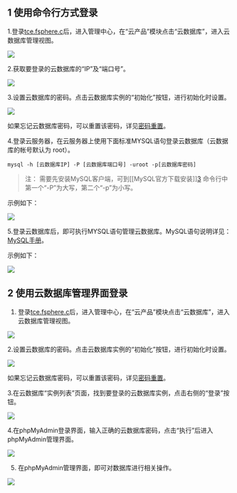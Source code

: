 ## 1 使用命令行方式登录

1.登录[tce.fsphere.c][1]后，进入管理中心，在“云产品”模块点击“云数据库”，进入云数据库管理视图。

![][image-1]

2.获取要登录的云数据库的“IP”及“端口号”。

![][image-2]

3.设置云数据库的密码。点击云数据库实例的“初始化”按钮，进行初始化时设置。

![](http://imgcache.tce.fsphere.cn/image/mc.qcloudimg.com/static/img/de1bf7376fde758eba7fc916a3b44e22/999.png)

如果忘记云数据库密码，可以重置该密码，详见[密码重置][2]。

4.登录云服务器，在云服务器上使用下面标准MYSQL语句登录云数据库（云数据库的帐号默认为 root）。


```
mysql -h [云数据库IP] -P [云数据库端口号] -uroot -p[云数据库密码]
```

> 注：
> 需要先安装MySQL客户端，可到[\[MySQL官方下载安装]][3]
> 命令行中第一个“-P”为大写，第二个“-p”为小写。

示例如下：

![][image-4]

5.登录云数据库后，即可执行MYSQL语句管理云数据库。MySQL语句说明详见：[MySQL手册][4]。

示例如下：

![][image-5]

## 2 使用云数据库管理界面登录

1. 登录[tce.fsphere.c][5]后，进入管理中心，在“云产品”模块点击“云数据库”，进入云数据库管理视图。

![][image-6]

2.设置云数据库的密码。点击云数据库实例的“初始化”按钮，进行初始化时设置。

![](http://imgcache.tce.fsphere.cn/image/mc.qcloudimg.com/static/img/de1bf7376fde758eba7fc916a3b44e22/999.png)

如果忘记云数据库密码，可以重置该密码，详见[密码重置][6]。

3.在云数据库“实例列表”页面，找到要登录的云数据库实例，点击右侧的“登录”按钮。

![][image-8]

4.在phpMyAdmin登录界面，输入正确的云数据库密码，点击“执行”后进入phpMyAdmin管理界面。

![][image-9]

5. 在phpMyAdmin管理界面，即可对数据库进行相关操作。

![][image-10]

[1]:	http://tce.fsphere.cn
[2]:	/doc/product/236/%E5%AF%86%E7%A0%81%E9%87%8D%E7%BD%AE
[3]:	https://dev.mysql.com/downloads/installer/
[4]:	http://dev.mysql.com/doc/
[5]:	http://tce.fsphere.cn
[6]:	/doc/product/236/%E5%AF%86%E7%A0%81%E9%87%8D%E7%BD%AE

[image-1]:	//mc.qcloudimg.com/static/img/313d5fd529bfe4898651efa2b3b08dc6/1.png
[image-2]:	//mc.qcloudimg.com/static/img/31d1ad4d65d8ada9ebcdc795fcc0ae22/2.png
[image-3]:	//mc.qcloudimg.com/static/img/7c1fe616342da0045d55abbd869e215b/3.png
[image-4]:	//mccdn.qcloud.com/img568127c27a3a6.png
[image-5]:	//mccdn.qcloud.com/img568127e32312e.png
[image-6]:	//mc.qcloudimg.com/static/img/313d5fd529bfe4898651efa2b3b08dc6/1.png
[image-7]:	//mc.qcloudimg.com/static/img/7c1fe616342da0045d55abbd869e215b/3.png%0A
[image-8]:	//mc.qcloudimg.com/static/img/3945a72eb332d620658e95f16da5fc91/6.png
[image-9]:	//mccdn.qcloud.com/img568128dbefa9b.png
[image-10]:	//mccdn.qcloud.com/img568128e2b6f6a.png

